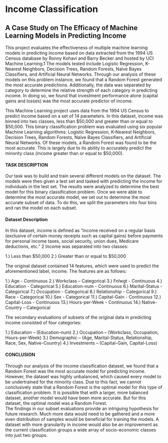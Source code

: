 # Income Classification
## A Case Study on The Efficacy of Machine Learning Models in Predicting Income
 
This project evaluates the effectiveness of multiple machine learning models in predicting income based on data extracted from the 1994 US Census database by Ronny Kohavi and Barry Becker and hosted by UCI Machine Learning.1 The models tested include Logistic Regression, K-Nearest Neighbors, Decision Trees, Random Forests, Naïve Bayes Classifiers, and Artificial Neural Networks. Through our analysis of these models on this problem instance, we found that a Random Forest generated the most accurate predictions. Additionally, the data was separated by category to determine the relative strength of each category in predicting income.  In doing so, we found that investment performance alone (capital gains and losses) was the most accurate predictor of income.

This Machine Learning project uses data from the 1994 US Census to predict income based on a set of 14 parameters. In this dataset, income was binned into two classes, less than $50,000 and greater than or equal to $50,000. This binary classification problem was evaluated using six popular Machine Learning algorithms: Logistic Regression, K-Nearest Neighbors, Decision Trees, Random Forests, Naïve Bayes Classifiers, and Artificial Neural Networks. Of these models, a Random Forest was found to be the most accurate. This is largely due to its ability to accurately predict the minority class (income greater than or equal to $50,000). 

#### TASK DESCRIPTION
Our task was to build and train several different models on the dataset. The models were then given a test set and tasked with predicting the income for individuals in the test set. The results were analyzed to determine the best model for this binary classification problem. Once we were able to determine the most accurate model, we set out to determine the most accurate subset of data. To do this, we split the parameters into four bins and ran the model on each subset. 

#### Dataset Description
In this dataset, income is defined as “income received on a regular basis (exclusive of certain money receipts such as capital gains) before payments for personal income taxes, social security, union dues, Medicare deductions, etc.” 2 Income was separated into two classes:

1.)	Less than $50,000
2.)	Greater than or equal to $50,000
 
The original dataset contained 14 features, which were used to predict the aforementioned label, income. The features are as follows:

1.)	Age - Continuous
2.)	Workclass – Categorical 
3.)	Fnlwgt - Continuous
4.)	Education - Categorical
5.)	Education-num - Continuous
6.)	Marital-Status - Categorical
7.)	Occupation - Categorical
8.)	Relationship - Categorical
9.)	Race - Categorical
10.)	Sex - Categorical
11.)	Capital-Gain - Continuous
12.)	Capital-Loss - Continuous
13.)	Hours-per-Week - Continuous
14.)	Native-Country – Categorical

The secondary evaluations of subsets of the original data in predicting income consisted of four categories:

1.)	Education – (Education-num)
2.)	Occupation – (Workclass, Occupation, Hours-per-Week)
3.)	Demographic – (Age, Marital-Status, Relationship, Race, Sex, Native-Country)
4.)	Investments – (Capital-Gain, Capital-Loss)

#### CONCLUSION
Through our analysis of the income classification dataset, we found that a Random Forest was the most accurate model for predicting income. However, the dataset was highly unbalanced, which caused every model to be undertrained for the minority class. Due to this fact, we cannot conclusively state that a Random Forest is the optimal model for this type of classification problem. It is possible that with a larger, more balanced dataset, another model would have been more accurate. But for this dataset, the optimal model was a Random Forest.  
The findings in our subset evaluations provide an intriguing hypothesis for future research. Much more data would need to be gathered and a more even distribution of samples would be beneficial for training the models. A dataset with more granularity in income would also be an improvement as the current classification groups a wide array of socio-economic classes into just two groups.

